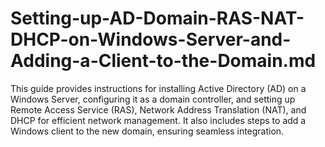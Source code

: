 # Setting-up-AD-Domain-RAS-NAT-DHCP-on-Windows-Server-and-Adding-a-Client-to-the-Domain.md
This guide provides instructions for installing Active Directory (AD) on a Windows Server, configuring it as a domain controller, and setting up Remote Access Service (RAS), Network Address Translation (NAT), and DHCP for efficient network management. It also includes steps to add a Windows client to the new domain, ensuring seamless integration.
